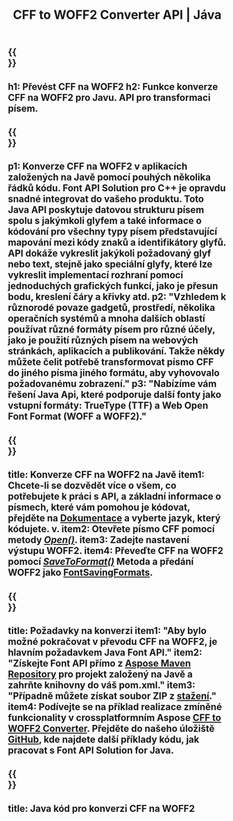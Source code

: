 ﻿---
translation: true
template: /_templates/conversion-child-java.md
title: CFF to WOFF2 Converter API | Jáva
description: Převeďte CFF na WOFF pomocí Java API na Windows a Linux. Integrujte tuto nativní funkci převodu písem CFF na WOFF do svého vlastního řešení.
keywords: cff to woff2 java api, cff2woff2 java řešení, cff to woff2 java
url: /java/conversion/cff-to-woff2/
family: font
platformtag: java
feature: conversion
informat: CFF
outformat: WOFF2
faq: faqchild
otherformats: TTF WOFF
---

{{<section banner>}}
---
h1: Převést CFF na WOFF2
h2: Funkce konverze CFF na WOFF2 pro Javu. API pro transformaci písem.
---

{{<section overview>}}
---
p1: Konverze CFF na WOFF2 v aplikacích založených na Javě pomocí pouhých několika řádků kódu. Font API Solution pro С++ je opravdu snadné integrovat do vašeho produktu. Toto Java API poskytuje datovou strukturu písem spolu s jakýmkoli glyfem a také informace o kódování pro všechny typy písem představující mapování mezi kódy znaků a identifikátory glyfů. API dokáže vykreslit jakýkoli požadovaný glyf nebo text, stejně jako speciální glyfy, které lze vykreslit implementací rozhraní pomocí jednoduchých grafických funkcí, jako je přesun bodu, kreslení čáry a křivky atd.
p2: "Vzhledem k různorodé povaze gadgetů, prostředí, několika operačních systémů a mnoha dalších oblastí používat různé formáty písem pro různé účely, jako je použití různých písem na webových stránkách, aplikacích a publikování. Takže někdy můžete čelit potřebě transformovat písmo CFF do jiného písma jiného formátu, aby vyhovovalo požadovanému zobrazení."
p3: "Nabízíme vám řešení Java Api, které podporuje další fonty jako vstupní formáty: TrueType (TTF) a Web Open Font Format (WOFF a WOFF2)."
---

{{<section feature1>}}
---
title: Konverze CFF na WOFF2 na Javě
item1: Chcete-li se dozvědět více o všem, co potřebujete k práci s API, a základní informace o písmech, které vám pomohou je kódovat, přejděte na [Dokumentace](https://docs.aspose.com/font/) a vyberte jazyk, který kódujete. v.
item2: Otevřete písmo CFF pomocí metody [*Open()*](https://reference.aspose.com/font/java/com.aspose.font/Font#open-com.aspose.font.FontDefinition-).
item3: Zadejte nastavení výstupu WOFF2.
item4: Převeďte CFF na WOFF2 pomocí [*SaveToFormat()*](https://reference.aspose.com/font/java/com.aspose.font/Font#saveToFormat-java.io.OutputStream-com.aspose.font.FontSavingFormats-) Metoda a předání WOFF2 jako [FontSavingFormats](https://reference.aspose.com/font/java/com.aspose.font/FontSavingFormats).
---

{{<section feature2>}}
---
title: Požadavky na konverzi
item1: "Aby bylo možné pokračovat v převodu CFF na WOFF2, je hlavním požadavkem Java Font API."
item2: "Získejte Font API přímo z [Aspose Maven Repository](https://repository.aspose.com/font/) pro projekt založený na Javě a zahrňte knihovny do váš pom.xml."
item3: "Případně můžete získat soubor ZIP z [stažení](https://releases.aspose.com/font/java/)."
item4: Podívejte se na příklad realizace zmíněné funkcionality v crossplatformním Aspose [CFF to WOFF2 Converter](https://products.aspose.app/font/conversion/cff-to-woff2). Přejděte do našeho úložiště [GitHub](https://github.com/aspose-font/Aspose.Font-Documentation/tree/master/java-examples), kde najdete další příklady kódu, jak pracovat s Font API Solution for Java.
---

{{<section codeexample>}}
---
title: Java kód pro konverzi CFF na WOFF2
---